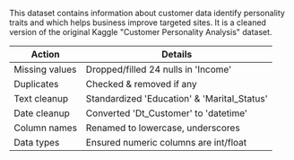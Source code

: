 This dataset contains information about customer data identify personality traits and which helps business improve targeted sites.
It is a cleaned version of the original Kaggle "Customer Personality Analysis" dataset.

| Action             | Details                                     |
| ------------------ | ------------------------------------------- |
|   Missing values   | Dropped/filled 24 nulls in 'Income'         |
|   Duplicates       | Checked & removed if any                    |
|   Text cleanup     | Standardized 'Education' & 'Marital_Status' |
|   Date cleanup     | Converted 'Dt_Customer' to 'datetime'       |
|   Column names     | Renamed to lowercase, underscores           |
|   Data types       | Ensured numeric columns are int/float       |
